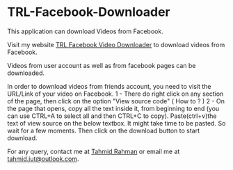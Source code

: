 # TRL-Facebook-Downloader
This application can download Videos from Facebook.

Visit my website [TRL Facebook Video Downloader](http://trlvideodownloader.azurewebsites.net/) to download videos from Facebook. 

Videos from user account as well as from facebook pages can be downloaded.

In order to download videos from friends account, you need to visit the URL/Link of your video on Facebook.
1 - There do right click on any section of the page, then click on the option "View source code" ( How to ? ) 
2 - On the page that opens, copy all the text inside it, from beginning to end (you can use CTRL+A to select all and then CTRL+C to copy).
Paste(ctrl+v)the text of view source on the below textbox. It might take time to be pasted. So wait for a few moments. Then click on the download button to start download.

For any query, contact me at [Tahmid Rahman](https://www.facebook.com/tahmid.iut) or email me at tahmid.iut@outlook.com.
